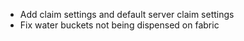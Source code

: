 - Add claim settings and default server claim settings
- Fix water buckets not being dispensed on fabric